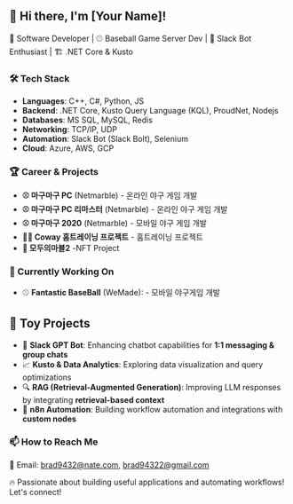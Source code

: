 ## 👋 Hi there, I'm [Your Name]!
🚀 Software Developer | ⚾ Baseball Game Server Dev | 🤖 Slack Bot Enthusiast | 🏗️ .NET Core & Kusto  

### 🛠️ Tech Stack
- **Languages**: C++, C#, Python, JS  
- **Backend**: .NET Core, Kusto Query Language (KQL), ProudNet, Nodejs
- **Databases**: MS SQL, MySQL, Redis  
- **Networking**: TCP/IP, UDP  
- **Automation**: Slack Bot (Slack Bolt), Selenium  
- **Cloud**: Azure, AWS, GCP  

### 🏆 Career & Projects
- **⚾ 마구마구 PC** (Netmarble) - 온라인 야구 게임 개발
- **⚾ 마구마구 PC 리마스터** (Netmarble) - 온라인 야구 게임 개발  
- **⚾ 마구마구 2020** (Netmarble) - 모바일 야구 게임 개발
- **🚴‍♂️ Coway 홈트레이닝 프로젝트** - 홈트레이닝 프로젝트
- **🎲 모두의마블2** -NFT Project
  
### 🌱 Currently Working On  
- ⚾ **Fantastic BaseBall** (WeMade): - 모바일 야구게임 개발
  
## 🚀 Toy Projects  
- 🤖 **Slack GPT Bot**: Enhancing chatbot capabilities for **1:1 messaging & group chats**  
- 📈 **Kusto & Data Analytics**: Exploring data visualization and query optimizations  
- 🔍 **RAG (Retrieval-Augmented Generation)**: Improving LLM responses by integrating **retrieval-based context**  
- 🔄 **n8n Automation**: Building workflow automation and integrations with **custom nodes**  

 
### 📫 How to Reach Me  
📧 Email: brad9432@nate.com, brad94322@gmail.com



🔥 Passionate about building useful applications and automating workflows! Let's connect!  
